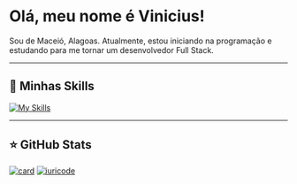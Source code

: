 # Olá, meu nome é Vinicius!

Sou de Maceió, Alagoas. Atualmente, estou iniciando na programação e estudando para me tornar um desenvolvedor Full Stack.

---

## 🚀 Minhas Skills

[![My Skills](https://skillicons.dev/icons?i=js,html,css,cs)](https://skillicons.dev)

---

## ⭐ GitHub Stats

[![card](https://github-readme-stats.vercel.app/api?username=v-batistaa&theme=dark&show_icons=true)](https://github.com/anuraghazra/github-readme-stats)
[![iuricode](https://github-readme-stats.vercel.app/api/top-langsv-batistaa=iuricode&hide=html&layout=compact&theme=default)](https://github.com/anuraghazra/github-readme-stats)


